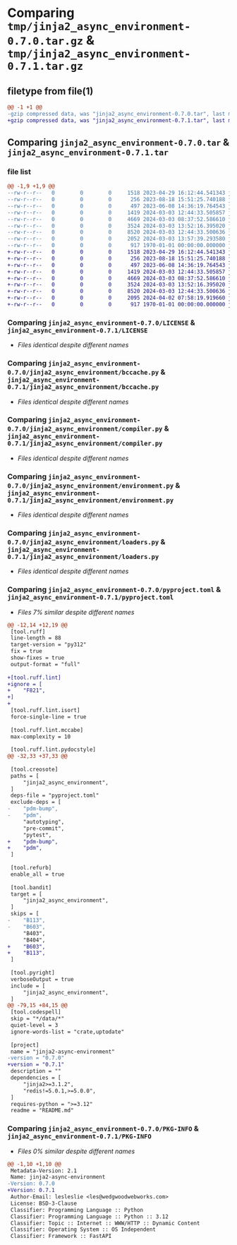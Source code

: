 # Comparing `tmp/jinja2_async_environment-0.7.0.tar.gz` & `tmp/jinja2_async_environment-0.7.1.tar.gz`

## filetype from file(1)

```diff
@@ -1 +1 @@
-gzip compressed data, was "jinja2_async_environment-0.7.0.tar", last modified: Sun Mar  3 13:57:39 2024, max compression
+gzip compressed data, was "jinja2_async_environment-0.7.1.tar", last modified: Tue Apr  2 07:58:19 2024, max compression
```

## Comparing `jinja2_async_environment-0.7.0.tar` & `jinja2_async_environment-0.7.1.tar`

### file list

```diff
@@ -1,9 +1,9 @@
--rw-r--r--   0        0        0     1518 2023-04-29 16:12:44.541343 jinja2_async_environment-0.7.0/LICENSE
--rw-r--r--   0        0        0      256 2023-08-18 15:51:25.740188 jinja2_async_environment-0.7.0/README.md
--rw-r--r--   0        0        0      497 2023-06-08 14:36:19.764543 jinja2_async_environment-0.7.0/jinja2_async_environment/__init__.py
--rw-r--r--   0        0        0     1419 2024-03-03 12:44:33.505857 jinja2_async_environment-0.7.0/jinja2_async_environment/bccache.py
--rw-r--r--   0        0        0     4669 2024-03-03 08:37:52.586610 jinja2_async_environment-0.7.0/jinja2_async_environment/compiler.py
--rw-r--r--   0        0        0     3524 2024-03-03 13:52:16.395020 jinja2_async_environment-0.7.0/jinja2_async_environment/environment.py
--rw-r--r--   0        0        0     8520 2024-03-03 12:44:33.500636 jinja2_async_environment-0.7.0/jinja2_async_environment/loaders.py
--rw-r--r--   0        0        0     2052 2024-03-03 13:57:39.293580 jinja2_async_environment-0.7.0/pyproject.toml
--rw-r--r--   0        0        0      917 1970-01-01 00:00:00.000000 jinja2_async_environment-0.7.0/PKG-INFO
+-rw-r--r--   0        0        0     1518 2023-04-29 16:12:44.541343 jinja2_async_environment-0.7.1/LICENSE
+-rw-r--r--   0        0        0      256 2023-08-18 15:51:25.740188 jinja2_async_environment-0.7.1/README.md
+-rw-r--r--   0        0        0      497 2023-06-08 14:36:19.764543 jinja2_async_environment-0.7.1/jinja2_async_environment/__init__.py
+-rw-r--r--   0        0        0     1419 2024-03-03 12:44:33.505857 jinja2_async_environment-0.7.1/jinja2_async_environment/bccache.py
+-rw-r--r--   0        0        0     4669 2024-03-03 08:37:52.586610 jinja2_async_environment-0.7.1/jinja2_async_environment/compiler.py
+-rw-r--r--   0        0        0     3524 2024-03-03 13:52:16.395020 jinja2_async_environment-0.7.1/jinja2_async_environment/environment.py
+-rw-r--r--   0        0        0     8520 2024-03-03 12:44:33.500636 jinja2_async_environment-0.7.1/jinja2_async_environment/loaders.py
+-rw-r--r--   0        0        0     2095 2024-04-02 07:58:19.919660 jinja2_async_environment-0.7.1/pyproject.toml
+-rw-r--r--   0        0        0      917 1970-01-01 00:00:00.000000 jinja2_async_environment-0.7.1/PKG-INFO
```

### Comparing `jinja2_async_environment-0.7.0/LICENSE` & `jinja2_async_environment-0.7.1/LICENSE`

 * *Files identical despite different names*

### Comparing `jinja2_async_environment-0.7.0/jinja2_async_environment/bccache.py` & `jinja2_async_environment-0.7.1/jinja2_async_environment/bccache.py`

 * *Files identical despite different names*

### Comparing `jinja2_async_environment-0.7.0/jinja2_async_environment/compiler.py` & `jinja2_async_environment-0.7.1/jinja2_async_environment/compiler.py`

 * *Files identical despite different names*

### Comparing `jinja2_async_environment-0.7.0/jinja2_async_environment/environment.py` & `jinja2_async_environment-0.7.1/jinja2_async_environment/environment.py`

 * *Files identical despite different names*

### Comparing `jinja2_async_environment-0.7.0/jinja2_async_environment/loaders.py` & `jinja2_async_environment-0.7.1/jinja2_async_environment/loaders.py`

 * *Files identical despite different names*

### Comparing `jinja2_async_environment-0.7.0/pyproject.toml` & `jinja2_async_environment-0.7.1/pyproject.toml`

 * *Files 7% similar despite different names*

```diff
@@ -12,14 +12,19 @@
 [tool.ruff]
 line-length = 88
 target-version = "py312"
 fix = true
 show-fixes = true
 output-format = "full"
 
+[tool.ruff.lint]
+ignore = [
+    "F821",
+]
+
 [tool.ruff.lint.isort]
 force-single-line = true
 
 [tool.ruff.lint.mccabe]
 max-complexity = 10
 
 [tool.ruff.lint.pydocstyle]
@@ -32,33 +37,33 @@
 
 [tool.creosote]
 paths = [
     "jinja2_async_environment",
 ]
 deps-file = "pyproject.toml"
 exclude-deps = [
-    "pdm-bump",
-    "pdm",
     "autotyping",
     "pre-commit",
     "pytest",
+    "pdm-bump",
+    "pdm",
 ]
 
 [tool.refurb]
 enable_all = true
 
 [tool.bandit]
 target = [
     "jinja2_async_environment",
 ]
 skips = [
-    "B113",
-    "B603",
     "B403",
     "B404",
+    "B603",
+    "B113",
 ]
 
 [tool.pyright]
 verboseOutput = true
 include = [
     "jinja2_async_environment",
 ]
@@ -79,15 +84,15 @@
 [tool.codespell]
 skip = "*/data/*"
 quiet-level = 3
 ignore-words-list = "crate,uptodate"
 
 [project]
 name = "jinja2-async-environment"
-version = "0.7.0"
+version = "0.7.1"
 description = ""
 dependencies = [
     "jinja2>=3.1.2",
     "redis!=5.0.1,>=5.0.0",
 ]
 requires-python = ">=3.12"
 readme = "README.md"
```

### Comparing `jinja2_async_environment-0.7.0/PKG-INFO` & `jinja2_async_environment-0.7.1/PKG-INFO`

 * *Files 0% similar despite different names*

```diff
@@ -1,10 +1,10 @@
 Metadata-Version: 2.1
 Name: jinja2-async-environment
-Version: 0.7.0
+Version: 0.7.1
 Author-Email: lesleslie <les@wedgwoodwebworks.com>
 License: BSD-3-Clause
 Classifier: Programming Language :: Python
 Classifier: Programming Language :: Python :: 3.12
 Classifier: Topic :: Internet :: WWW/HTTP :: Dynamic Content
 Classifier: Operating System :: OS Independent
 Classifier: Framework :: FastAPI
```

